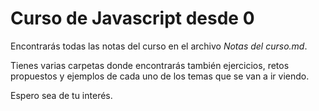 # Curso de Javascript desde 0

Encontrarás todas las notas del curso en el archivo *Notas del curso.md*.

Tienes varias carpetas donde encontrarás también ejercicios, retos propuestos y ejemplos de cada uno de los temas que se van a ir viendo. 

Espero sea de tu interés.
